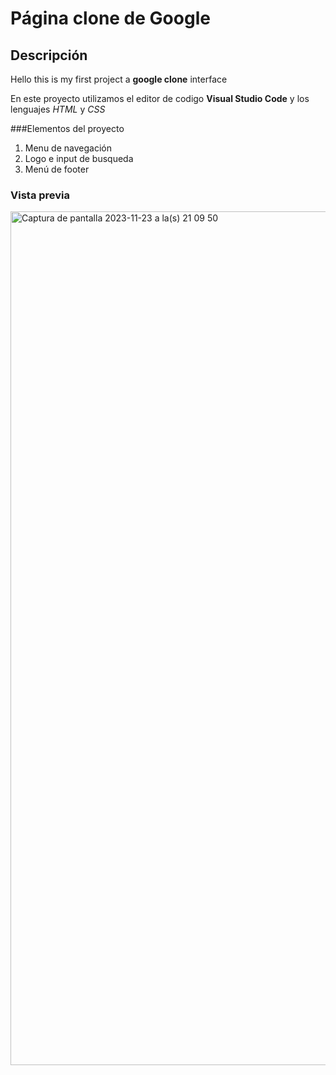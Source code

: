 # Página clone de Google
## Descripción 
Hello this is my first project a **google clone** interface 

En este proyecto utilizamos el editor de codigo **Visual Studio Code** y los lenguajes *HTML* y *CSS*

###Elementos del proyecto
<ol>
  <li>Menu de navegación</li>
  <li>Logo e input de busqueda</li>
  <li>Menú de footer</li>
</ol>

### Vista previa
<img width="1366" alt="Captura de pantalla 2023-11-23 a la(s) 21 09 50" src="https://github.com/yoaglez/google-clone/assets/151805243/3c617358-98bd-41ed-a634-f3a246c3236f">
